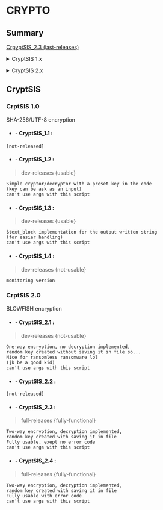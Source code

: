 # CRYPTO

## Summary

[CrpyptSIS_2.3 (last-releases)](https://github.com/Retr0Kr0dy/ScriptVirusMess/tree/main/py/CRYPTOR#--cryptsis_23-)

<details><summary>CryptSIS 1.x</summary>
<p>

[CrpyptSIS_1.1](https://github.com/Retr0Kr0dy/ScriptVirusMess/tree/main/py/CRYPTOR#--cryptsis_11-)
 
[CrpyptSIS_1.2](https://github.com/Retr0Kr0dy/ScriptVirusMess/tree/main/py/CRYPTOR#--cryptsis_12-)

[CrpyptSIS_1.3](https://github.com/Retr0Kr0dy/ScriptVirusMess/tree/main/py/CRYPTOR#--cryptsis_13-)

[CrpyptSIS_1.4](https://github.com/Retr0Kr0dy/ScriptVirusMess/tree/main/py/CRYPTOR#--cryptsis_14-)

</details>
</p>
 
<details><summary>CryptSIS 2.x</summary>
<p>
 
[CrpyptSIS_2.1](https://github.com/Retr0Kr0dy/ScriptVirusMess/tree/main/py/CRYPTOR#--cryptsis_21-)
 
[CrpyptSIS_2.2](https://github.com/Retr0Kr0dy/ScriptVirusMess/tree/main/py/CRYPTOR#--cryptsis_22-)

[CrpyptSIS_2.3](https://github.com/Retr0Kr0dy/ScriptVirusMess/tree/main/py/CRYPTOR#--cryptsis_23-)

[CrpyptSIS_2.4](https://github.com/Retr0Kr0dy/ScriptVirusMess/tree/main/py/CRYPTOR#--cryptsis_24-)
 
</details>
</p>
 
## **CryptSIS**

### **CrptSIS 1.0**

SHA-256/UTF-8 encryption

- #### - CryptSIS_1.1 :

```
[not-released]
```

- #### - CryptSIS_1.2 :

 >dev-releases
 {usable}
 
```
Simple cryptor/decryptor with a preset key in the code 
(key can be ask as an input)
can't use args with this script
```

- #### - CryptSIS_1.3 :

 >dev-releases
 {usable}

```
$text_block implementation for the output written string 
(for easier handling)
can't use args with this script
```

- #### - CryptSIS_1.4 :

 >dev-releases
 {not-usable}

```
monitoring version
```

### **CrptSIS 2.0**

BLOWFISH encryption

- #### - CryptSIS_2.1 :

 >dev-releases
 {not-usable}

```
One-way encryption, no decryption implemented, 
random key created without saving it in file so...
Nice for ransomless ransomware lol 
(jk be a good kid)
can't use args with this script
```

- #### - CryptSIS_2.2 :

```
[not-released]
```

- #### - CryptSIS_2.3 :

 >full-releases
 {fully-functional}

```
Two-way encryption, decryption implemented, 
random key created with saving it in file
Fully usable, exept no error code
can't use args with this script
```

- #### - CryptSIS_2.4 :

 >full-releases
 {fully-functional}

```
Two-way encryption, decryption implemented, 
random key created with saving it in file
Fully usable with error code
can't use args with this script
```
